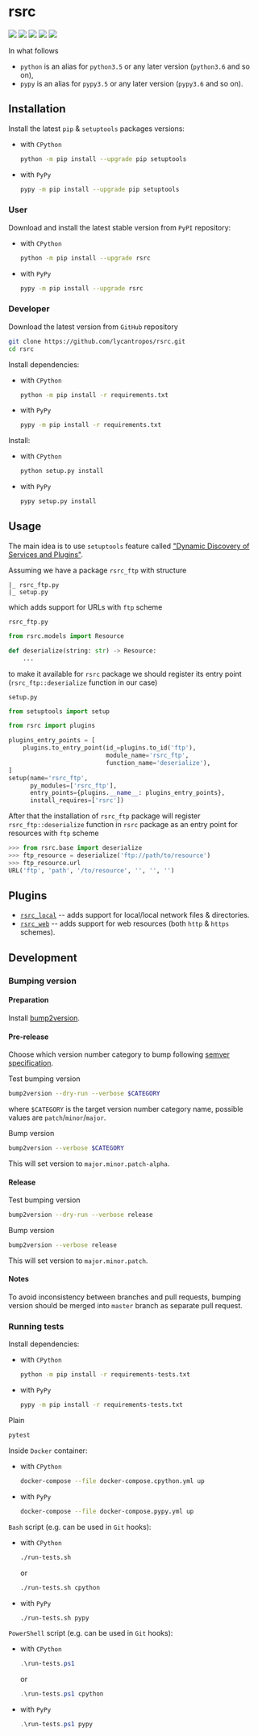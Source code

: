 rsrc
====

[![](https://travis-ci.com/lycantropos/rsrc.svg?branch=master)](https://travis-ci.com/lycantropos/rsrc "Travis CI")
[![](https://dev.azure.com/azatibrakov/rsrc/_apis/build/status/lycantropos.rsrc?branchName=master)](https://dev.azure.com/azatibrakov/rsrc/_build/latest?definitionId=2&branchName=master "Azure Pipelines")
[![](https://codecov.io/gh/lycantropos/rsrc/branch/master/graph/badge.svg)](https://codecov.io/gh/lycantropos/rsrc "Codecov")
[![](https://img.shields.io/github/license/lycantropos/rsrc.svg)](https://github.com/lycantropos/rsrc/blob/master/LICENSE "License")
[![](https://badge.fury.io/py/rsrc.svg)](https://badge.fury.io/py/rsrc "PyPI")

In what follows
- `python` is an alias for `python3.5` or any later
version (`python3.6` and so on),
- `pypy` is an alias for `pypy3.5` or any later
version (`pypy3.6` and so on).

Installation
------------

Install the latest `pip` & `setuptools` packages versions:
- with `CPython`
  ```bash
  python -m pip install --upgrade pip setuptools
  ```
- with `PyPy`
  ```bash
  pypy -m pip install --upgrade pip setuptools
  ```

### User

Download and install the latest stable version from `PyPI` repository:
- with `CPython`
  ```bash
  python -m pip install --upgrade rsrc
  ```
- with `PyPy`
  ```bash
  pypy -m pip install --upgrade rsrc
  ```

### Developer

Download the latest version from `GitHub` repository
```bash
git clone https://github.com/lycantropos/rsrc.git
cd rsrc
```

Install dependencies:
- with `CPython`
  ```bash
  python -m pip install -r requirements.txt
  ```
- with `PyPy`
  ```bash
  pypy -m pip install -r requirements.txt
  ```

Install:
- with `CPython`
  ```bash
  python setup.py install
  ```
- with `PyPy`
  ```bash
  pypy setup.py install
  ```

Usage
-----

The main idea is to use `setuptools` feature 
called ["Dynamic Discovery of Services and Plugins"](https://setuptools.readthedocs.io/en/latest/setuptools.html#dynamic-discovery-of-services-and-plugins).

Assuming we have a package `rsrc_ftp` with structure

    |_ rsrc_ftp.py
    |_ setup.py

which adds support for URLs with `ftp` scheme

`rsrc_ftp.py`
```python
from rsrc.models import Resource

def deserialize(string: str) -> Resource:
    ...
```

to make it available for `rsrc` package 
we should register its entry point 
(`rsrc_ftp::deserialize` function in our case)

`setup.py`
```python
from setuptools import setup

from rsrc import plugins

plugins_entry_points = [
    plugins.to_entry_point(id_=plugins.to_id('ftp'),
                           module_name='rsrc_ftp',
                           function_name='deserialize'),
]
setup(name='rsrc_ftp',
      py_modules=['rsrc_ftp'],
      entry_points={plugins.__name__: plugins_entry_points},
      install_requires=['rsrc'])
```

After that the installation of `rsrc_ftp` package 
will register `rsrc_ftp::deserialize` function in `rsrc` package 
as an entry point for resources with `ftp` scheme

```python
>>> from rsrc.base import deserialize
>>> ftp_resource = deserialize('ftp://path/to/resource')
>>> ftp_resource.url
URL('ftp', 'path', '/to/resource', '', '', '')
```

Plugins
-------

- [`rsrc_local`](https://pypi.org/project/rsrc_local) -- adds support for local/local network files & directories.
- [`rsrc_web`](https://pypi.org/project/rsrc_web) -- adds support for web resources (both `http` & `https` schemes).

Development
-----------

### Bumping version

#### Preparation

Install
[bump2version](https://github.com/c4urself/bump2version#installation).

#### Pre-release

Choose which version number category to bump following [semver
specification](http://semver.org/).

Test bumping version
```bash
bump2version --dry-run --verbose $CATEGORY
```

where `$CATEGORY` is the target version number category name, possible
values are `patch`/`minor`/`major`.

Bump version
```bash
bump2version --verbose $CATEGORY
```

This will set version to `major.minor.patch-alpha`. 

#### Release

Test bumping version
```bash
bump2version --dry-run --verbose release
```

Bump version
```bash
bump2version --verbose release
```

This will set version to `major.minor.patch`.

#### Notes

To avoid inconsistency between branches and pull requests,
bumping version should be merged into `master` branch 
as separate pull request.

### Running tests

Install dependencies:
- with `CPython`
  ```bash
  python -m pip install -r requirements-tests.txt
  ```
- with `PyPy`
  ```bash
  pypy -m pip install -r requirements-tests.txt
  ```

Plain
```bash
pytest
```

Inside `Docker` container:
- with `CPython`
  ```bash
  docker-compose --file docker-compose.cpython.yml up
  ```
- with `PyPy`
  ```bash
  docker-compose --file docker-compose.pypy.yml up
  ```

`Bash` script (e.g. can be used in `Git` hooks):
- with `CPython`
  ```bash
  ./run-tests.sh
  ```
  or
  ```bash
  ./run-tests.sh cpython
  ```

- with `PyPy`
  ```bash
  ./run-tests.sh pypy
  ```

`PowerShell` script (e.g. can be used in `Git` hooks):
- with `CPython`
  ```powershell
  .\run-tests.ps1
  ```
  or
  ```powershell
  .\run-tests.ps1 cpython
  ```
- with `PyPy`
  ```powershell
  .\run-tests.ps1 pypy
  ```
